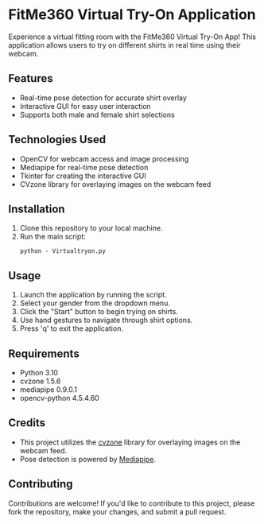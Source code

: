 # FitMe360 Virtual Try-On Application

Experience a virtual fitting room with the FitMe360 Virtual Try-On App! This application allows users to try on different shirts in real time using their webcam.

## Features

- Real-time pose detection for accurate shirt overlay
- Interactive GUI for easy user interaction
- Supports both male and female shirt selections

## Technologies Used

- OpenCV for webcam access and image processing
- Mediapipe for real-time pose detection
- Tkinter for creating the interactive GUI
- CVzone library for overlaying images on the webcam feed

## Installation

1. Clone this repository to your local machine.
2. Run the main script:
    ```
    python - Virtualtryon.py
    ```

## Usage

1. Launch the application by running the script.
2. Select your gender from the dropdown menu.
3. Click the "Start" button to begin trying on shirts.
4. Use hand gestures to navigate through shirt options.
5. Press 'q' to exit the application.

## Requirements

- Python 3.10
- cvzone 1.5.6
- mediapipe 0.9.0.1
- opencv-python 4.5.4.60

## Credits

- This project utilizes the [cvzone](https://github.com/cvzone/cvzone) library for overlaying images on the webcam feed.
- Pose detection is powered by [Mediapipe](https://google.github.io/mediapipe/).
  
## Contributing
Contributions are welcome! If you'd like to contribute to this project, please fork the repository, make your changes, and submit a pull request.
